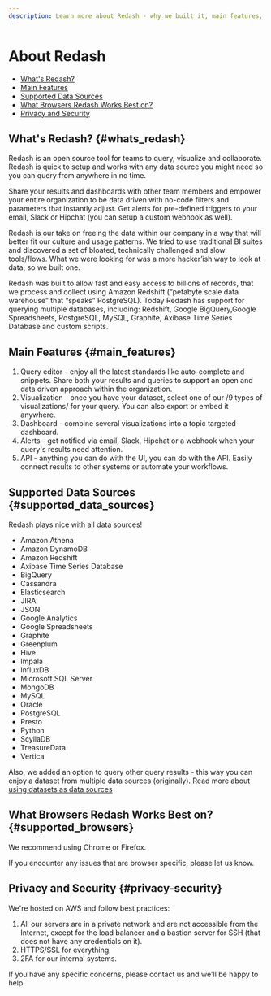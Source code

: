 ```yaml
---
description: Learn more about Redash - why we built it, main features, supported data sources, privacy and security.
---
```


# About Redash

* [What's Redash?](#whats_redash)
* [Main Features](#main_features)
* [Supported Data Sources](#supported_data_sources)
* [What Browsers Redash Works Best on?](#supported_browsers)
* [Privacy and Security](#privacy-security)

## What's Redash? {#whats_redash}

Redash is an open source tool for teams to query, visualize and collaborate. Redash is quick to setup and works with any data source you might need so you can query from anywhere in no time.

Share your results and dashboards with other team members and empower your entire organization to be data driven with no-code filters and parameters that instantly adjust. Get alerts for pre-defined triggers to your email, Slack or Hipchat (you can setup a custom webhook as well).

Redash is our take on freeing the data within our company in a way that will better fit our culture and usage patterns. We tried to use traditional BI suites and discovered a set of bloated, technically challenged and slow tools/flows. What we were looking for was a more hacker’ish way to look at data, so we built one.

Redash was built to allow fast and easy access to billions of records, that we process and collect using Amazon Redshift (“petabyte scale data warehouse” that “speaks” PostgreSQL). Today Redash has support for querying multiple databases, including: Redshift, Google BigQuery,Google Spreadsheets, PostgreSQL, MySQL, Graphite, Axibase Time Series Database and custom scripts.

## Main Features {#main_features}

1. Query editor - enjoy all the latest standards like auto-complete and snippets. Share both your results and queries to support an open and data driven approach within the organization.
2. Visualization - once you have your dataset, select one of our /9 types of visualizations/ for your query. You can also export or embed it anywhere.
3. Dashboard - combine several visualizations into a topic targeted dashboard.
4. Alerts - get notified via email, Slack, Hipchat or a webhook when your query's results need attention.
5. API - anything you can do with the UI, you can do with the API. Easily connect results to other systems or automate your workflows.

## Supported Data Sources {#supported_data_sources}

Redash plays nice with all data sources!

* Amazon Athena
* Amazon DynamoDB
* Amazon Redshift
* Axibase Time Series Database
* BigQuery
* Cassandra
* Elasticsearch
* JIRA
* JSON
* Google Analytics
* Google Spreadsheets
* Graphite
* Greenplum
* Hive
* Impala
* InfluxDB
* Microsoft SQL Server
* MongoDB
* MySQL
* Oracle
* PostgreSQL
* Presto
* Python
* ScyllaDB
* TreasureData
* Vertica

Also, we added an option to query other query results - this way you can enjoy a dataset from multiple data sources (originally). Read more about [using datasets as data sources](../queries/using-datasets-as-data-sources.md)

## What Browsers Redash Works Best on? {#supported_browsers}

We recommend using Chrome or Firefox.

If you encounter any issues that are browser specific, please let us know.

## Privacy and Security {#privacy-security}

We're hosted on AWS and follow best practices:

1. All our servers are in a private network and are not accessible from the Internet, except for the load balancer and a bastion server for SSH (that does not have any credentials on it).
2. HTTPS/SSL for everything.
3. 2FA for our internal systems.

If you have any specific concerns, please contact us and we'll be happy to help.
